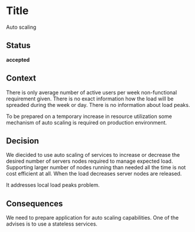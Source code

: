 # Title

Auto scaling

## Status

**accepted**

## Context

There is only average number of active users per week non-functional requirement given. There is no exact information how the load will be spreaded during the week or day. There is no information about load peaks.  

To be prepared on a temporary increase in resource utilization some mechanism of auto scaling is required on production environment.

## Decision

We diecided to use auto scaling of services to increase or decrease the desired number of servers nodes required to manage expected load. Supporting larger number of nodes running than needed all the time is not cost efficient at all. When the load decreases server nodes are released.

It addresses local load peaks problem.

## Consequences

We need to prepare application for auto scaling capabilities. One of the advises is to use a stateless services.
